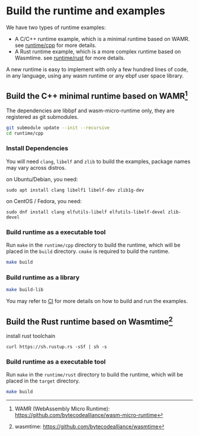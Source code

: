 # Build the runtime and examples

We have two types of runtime examples:

- A C/C++ runtime example, which is a minimal runtime based on WAMR. see [runtime/cpp](../runtime/cpp) for more details.
- A Rust runtime example, which is a more complex runtime based on Wasmtime. see [runtime/rust](../runtime/rust) for more details.

A new runtime is easy to implement with only a few hundred lines of code, in any language, using any wasm runtime or any ebpf user space library.

## Build the C++ minimal runtime based on WAMR[^1]

The dependencies are libbpf and wasm-micro-runtime only, they are
registered as git submodules.

```sh
git submodule update --init --recursive
cd runtime/cpp
```

### Install Dependencies

You will need `clang`, `libelf` and `zlib` to build the examples,
package names may vary across distros.

on Ubuntu/Debian, you need:

```shell
sudo apt install clang libelf1 libelf-dev zlib1g-dev
```

on CentOS / Fedora, you need:

```shell
sudo dnf install clang elfutils-libelf elfutils-libelf-devel zlib-devel
```

### Build runtime as a executable tool

Run `make` in the `runtime/cpp` directory to build the runtime, which will be placed in the `build`
directory. `cmake` is required to build the runtime.

```sh
make build
```

### Build runtime as a library

```sh
make build-lib
```

You may refer to [CI](.github/workflows/c-cpp.yml) for more details on how
to build and run the examples.

[^1]: WAMR (WebAssembly Micro Runtime): https://github.com/bytecodealliance/wasm-micro-runtime

## Build the Rust runtime based on Wasmtime[^2]

install rust toolchain

```shell
curl https://sh.rustup.rs -sSf | sh -s
```

### Build runtime as a executable tool

Run `make` in the `runtime/rust` directory to build the runtime, which will be placed in the `target`
directory.

```sh
make build
```

[^2]: wasmtime: https://github.com/bytecodealliance/wasmtime
